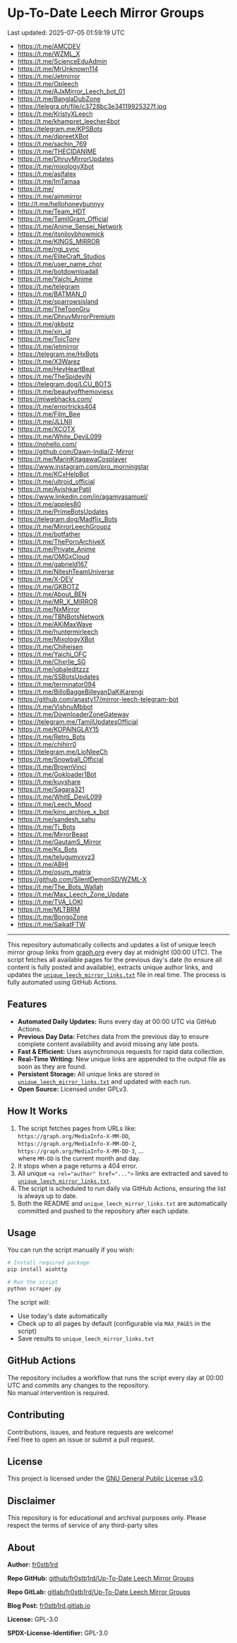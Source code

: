 # Up-To-Date Leech Mirror Groups

Last updated: 2025-07-05 01:59:19 UTC

- https://t.me/AMCDEV
- https://t.me/WZML_X
- https://t.me/ScienceEduAdmin
- https://t.me/MrUnknown114
- https://t.me/Jetmirror
- https://t.me/Opleech
- https://t.me/AJxMirror_Leech_bot_01
- https://t.me/BanglaDubZone
- https://telegra.ph/file/c3728bc3e34119925327f.jpg
- https://t.me/KristyXLeech
- https://t.me/khampret_leecher4bot
- https://telegram.me/KPSBots
- https://t.me/djpreetXBot
- https://t.me/sachin_769
- https://t.me/THECIDANIME
- https://t.me/DhruvMirrorUpdates
- https://t.me/mixologyXbot
- https://t.me/asifalex
- https://t.me/ImTamaa
- https://t.me/
- https://t.me/aimmirror
- http://t.me/hellohoneybunnyy
- https://t.me/Team_HDT
- https://t.me/TamilGram_Official
- https://t.me/Anime_Sensei_Network
- https://t.me/itsniloybhowmick
- https://t.me/KINGS_MIRROR
- https://t.me/ngi_sync
- https://t.me/EliteCraft_Studios
- https://t.me/user_name_chor
- https://t.me/botdownloadall
- https://t.me/Yaichi_Anime
- https://t.me/telegram
- https://t.me/BATMAN_0
- https://t.me/sparrowsisland
- https://t.me/TheToonGru
- https://t.me/DhruvMirrorPremium
- https://t.me/gkbotz
- https://t.me/xin_id
- https://t.me/ToicTony
- https://t.me/jetmirror
- https://telegram.me/HxBots
- https://t.me/X3Warez
- https://t.me/HeyHeartBeat
- https://t.me/TheSpideyIN
- https://telegram.dog/LCU_BOTS
- https://t.me/beautyofthemoviesx
- https://mjwebhacks.com/
- https://t.me/errortricks404
- https://t.me/Film_Bee
- https://t.me/JLLNII
- https://t.me/XCOTX
- https://t.me/White_DeviL099
- https://nohello.com/
- https://github.com/Dawn-India/Z-Mirror
- https://t.me/MarinKitagawaCosplayer
- https://www.instagram.com/pro_morningstar
- https://t.me/KCxHelpBot
- https://t.me/ultroid_official
- https://t.me/AvishkarPatil
- https://www.linkedin.com/in/agamyasamuel/
- https://t.me/apples80
- https://t.me/PrimeBotsUpdates
- https://telegram.dog/Madflix_Bots
- https://t.me/MirrorLeechGroupz
- https://t.me/botfather
- https://t.me/ThePornArchiveX
- https://t.me/Private_Anime
- https://t.me/OMGxCloud
- https://t.me/gabrield167
- https://t.me/NiteshTeamUniverse
- https://t.me/X-DEV
- https://t.me/GKBOTZ
- https://t.me/About_BEN
- https://t.me/MR_X_MIRROR
- https://t.me/NxMirror
- https://t.me/TBNBotsNetwork
- https://t.me/AKiMaxWave
- https://t.me/huntermirleech
- https://t.me/MixologyXBot
- https://t.me/Chiheisen
- https://t.me/Yaichi_OFC
- https://t.me/Chxrlie_SG
- https://t.me/iqbaleditzzz
- https://t.me/SSBotsUpdates
- https://t.me/terminator094
- https://t.me/BilloBaggeBilleyanDaKiKarengi
- https://github.com/anasty17/mirror-leech-telegram-bot
- https://t.me/VishnuMbbot
- https://t.me/DownloaderZoneGateway
- https://telegram.me/TamilUpdatesOfficial
- https://t.me/KOPAINGLAY15
- https://t.me/Retro_Bots
- https://t.me/chihirr0
- https://telegram.me/LioNleeCh
- https://t.me/Snowball_Official
- https://t.me/BrownVinci
- https://t.me/Gokloader1Bot
- https://t.me/kuyshare
- https://t.me/Sagara321
- https://t.me/WhitE_DeviL099
- https://t.me/Leech_Mood
- https://t.me/kino_archive_x_bot
- https://t.me/sandesh_sahu
- https://t.me/Tj_Bots
- https://t.me/MirrorBeast
- https://t.me/GautamS_Mirror
- https://t.me/Ks_Bots
- https://t.me/telugumvxyz3
- https://t.me/ABHI
- https://t.me/osum_matrix
- https://github.com/SilentDemonSD/WZML-X
- https://t.me/The_Bots_Wallah
- https://t.me/Max_Leech_Zone_Update
- https://t.me/TVA_LOKl
- https://t.me/MLTBRM
- https://t.me/BongoZone
- https://t.me/SaikatFTW

---

This repository automatically collects and updates a list of unique leech mirror group links from [graph.org](https://graph.org) every day at midnight (00:00 UTC). The script fetches all available pages for the previous day's date (to ensure all content is fully posted and available), extracts unique author links, and updates the [`unique_leech_mirror_links.txt`](unique_leech_mirror_links.txt) file in real time. The process is fully automated using GitHub Actions.

## Features

- **Automated Daily Updates:** Runs every day at 00:00 UTC via GitHub Actions.
- **Previous Day Data:** Fetches data from the previous day to ensure complete content availability and avoid missing any late posts.
- **Fast & Efficient:** Uses asynchronous requests for rapid data collection.
- **Real-Time Writing:** New unique links are appended to the output file as soon as they are found.
- **Persistent Storage:** All unique links are stored in [`unique_leech_mirror_links.txt`](unique_leech_mirror_links.txt) and updated with each run.
- **Open Source:** Licensed under GPLv3.

## How It Works

1. The script fetches pages from URLs like:  
   `https://graph.org/MediaInfo-X-MM-DD`,  
   `https://graph.org/MediaInfo-X-MM-DD-2`,  
   `https://graph.org/MediaInfo-X-MM-DD-3`, ...  
   where `MM-DD` is the current month and day.
2. It stops when a page returns a 404 error.
3. All unique `<a rel="author" href="...">` links are extracted and saved to [`unique_leech_mirror_links.txt`](unique_leech_mirror_links.txt).
4. The script is scheduled to run daily via GitHub Actions, ensuring the list is always up to date.
5. Both the README and `unique_leech_mirror_links.txt` are automatically committed and pushed to the repository after each update.

## Usage

You can run the script manually if you wish:

```bash
# Install required package
pip install aiohttp

# Run the script
python scraper.py
```

The script will:
- Use today's date automatically
- Check up to all pages by default (configurable via `MAX_PAGES` in the script)
- Save results to `unique_leech_mirror_links.txt`

## GitHub Actions

The repository includes a workflow that runs the script every day at 00:00 UTC and commits any changes to the repository.  
No manual intervention is required.

## Contributing

Contributions, issues, and feature requests are welcome!  
Feel free to open an issue or submit a pull request.

## License

This project is licensed under the [GNU General Public License v3.0](LICENSE).

## Disclaimer
This repository is for educational and archival purposes only. Please respect the terms of service of any third-party sites

## About

**Author:** [fr0stb1rd](https://fr0stb1rd.gitlab.io/) 

**Repo GitHub:** [github/fr0stb1rd/Up-To-Date Leech Mirror Groups](https://github.com/b1rdfr0st/Up-To-Date-Leech-Mirror-Groups)

**Repo GitLab:** [gitlab/fr0stb1rd/Up-To-Date Leech Mirror Groups](https://gitlab.com/fr0stb1rd/up-to-date-leech-mirror-groups)

**Blog Post:**  [fr0stb1rd.gitlab.io](https://fr0stb1rd.gitlab.io/posts/up-to-date-leech-mirror-groups-automatic-telegram-group-link-collector/)

**License:** GPL-3.0

**SPDX-License-Identifier:** GPL-3.0
